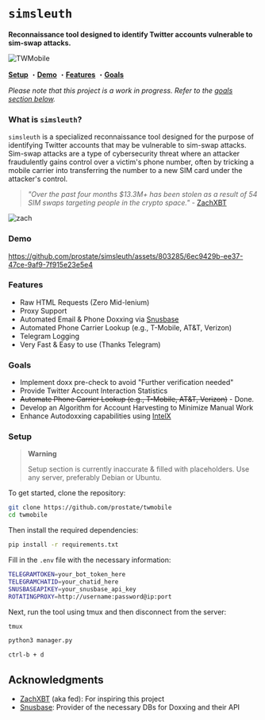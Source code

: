 # `simsleuth`

**Reconnaissance tool designed to identify Twitter accounts vulnerable to sim-swap attacks.**

![TWMobile](https://i.imgur.com/nh6xna9.png)

**[Setup](#setup)**
・**[Demo](#demo)**
・**[Features](#features)**
・**[Goals](#goals)**

*Please note that this project is a work in progress. Refer to the [goals section below](#goals).*

### What is `simsleuth`?
`simsleuth` is a specialized reconnaissance tool designed for the purpose of identifying Twitter accounts that may be vulnerable to sim-swap attacks. Sim-swap attacks are a type of cybersecurity threat where an attacker fraudulently gains control over a victim's phone number, often by tricking a mobile carrier into transferring the number to a new SIM card under the attacker's control.

> *"Over the past four months $13.3M+ has been stolen as a result of 54 SIM swaps targeting people in the crypto space."* - [ZachXBT](https://twitter.com/zachxbt/status/1694326221511794706)

![zach](https://pbs.twimg.com/media/F4N0t25WYAA4ca7?format=jpg&name=large)

### Demo
https://github.com/prostate/simsleuth/assets/803285/6ec9429b-ee37-47ce-9af9-7f915e23e5e4



### Features
- Raw HTML Requests (Zero Mid-lenium)
- Proxy Support
- Automated Email & Phone Doxxing via [Snusbase](https://snusbase.com)
- Automated Phone Carrier Lookup (e.g., T-Mobile, AT&T, Verizon)
- Telegram Logging
- Very Fast & Easy to use (Thanks Telegram)

### Goals
- Implement doxx pre-check to avoid "Further verification needed"
- Provide Twitter Account Interaction Statistics
- ~~Automate Phone Carrier Lookup (e.g., T-Mobile, AT&T, Verizon)~~ - Done.
- Develop an Algorithm for Account Harvesting to Minimize Manual Work
- Enhance Autodoxxing capabilities using [IntelX](https://intelx.io)

### Setup
> **Warning**
>
> Setup section is currently inaccurate & filled with placeholders.
Use any server, preferably Debian or Ubuntu.

To get started, clone the repository:

```sh
git clone https://github.com/prostate/twmobile
cd twmobile
```

Then install the required dependencies:

```sh
pip install -r requirements.txt
```

Fill in the `.env` file with the necessary information:

```sh
TELEGRAMTOKEN=your_bot_token_here
TELEGRAMCHATID=your_chatid_here
SNUSBASEAPIKEY=your_snusbase_api_key
ROTATINGPROXY=http://username:password@ip:port
```

Next, run the tool using tmux and then disconnect from the server:

```sh
tmux
```

```sh
python3 manager.py
```

```sh
ctrl-b + d
```


## Acknowledgments
* [ZachXBT](https://twitter.com/zachxbt) (aka fed): For inspiring this project
* [Snusbase](https://snusbase.com/): Provider of the necessary DBs for Doxxing and their API
